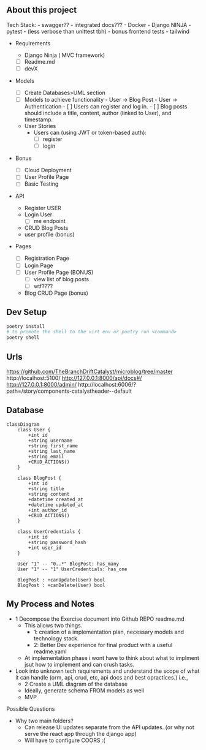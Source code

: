 ## About this project

Tech Stack:
    - swagger??
    - integrated docs???
    - Docker
    - Django NINJA
    - pytest
      - (less verbose than unittest tbh)
      - bonus frontend tests
      - tailwind

- Requirements
  - Django Ninja ( MVC framework)
  - [ ] Readme.md
  - [ ] devX
- Models
  - [ ]  Create Databases>UML section
    - [ ]  Models to achieve functionality
      - User → Blog Post
      - User → Authentication
      - [ ] Users can register and log in.
      - [ ] Blog posts should include a title, content, author (linked to User), and timestamp.
  - User Stories
    - Users can (using JWT or token-based auth):
      - [ ] register
      - [ ] login
- Bonus
  - [ ] Cloud Deployment
  - [ ] User Profile Page
  - [ ] Basic Testing

- API
  - Register USER
  - Login User
    - [ ] me endpoint
  - CRUD Blog Posts
  - user profile (bonus)

- Pages
  - [ ] Registration Page
  - [ ] Login Page
  - [ ] User Profile Page (BONUS)
    - [ ] view list of blog posts
    - [ ] wtf????
  - Blog CRUD Page (bonus)

## Dev Setup

```sh
poetry install
# to promote the shell to the virt env or poetry run <command>
poetry shell
```

## Urls

https://github.com/TheBranchDriftCatalyst/microblog/tree/master
http://localhost:5100/
http://127.0.0.1:8000/api/docs#/
http://127.0.0.1:8000/admin/
http://localhost:6006/?path=/story/components-catalystheader--default

## Database

```mermaid
classDiagram
    class User {
        +int id
        +string username
        +string first_name
        +string last_name
        +string email
        +CRUD_ACTIONS()
    }

    class BlogPost {
        +int id
        +string title
        +string content
        +datetime created_at
        +datetime updated_at
        +int author_id
        +CRUD_ACTIONS()
    }

    class UserCredentials {
        +int id
        +string password_hash
        +int user_id
    }

    User "1" -- "0..*" BlogPost: has_many
    User "1" -- "1" UserCredentials: has_one

    BlogPost : +canUpdate(User) bool
    BlogPost : +canDelete(User) bool

```

## My Process and Notes

- 1 Decompose the Exercise document into Github REPO readme.md
  - This allows two things.
    - 1: creation of a implementation plan, necessary models and technology stack.
    - 2: Better Dev experience for final product with a useful readme.yaml
  - At implementation phase i wont have to think about what to implment jsut how to implement and can crush tasks.
- Look into unknown tech requirements and understand the scope of what it can handle (orm, api, crud, etc, api docs and best opractices.) i.e., 
  - 2 Create a UML diagram of the database
  - Ideally, generate schema FROM models as well
  - MVP

Possible Questions
- Why two main folders?
  - Can release UI updates separate from the API updates. (or why not serve the react app through the django app)
  - Will have to configure COORS :(